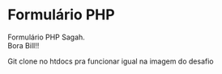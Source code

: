 # Formulário PHP
 Formulário PHP Sagah. <br/>
Bora Bill!! <br/>

Git clone no htdocs pra funcionar igual na imagem do desafio
